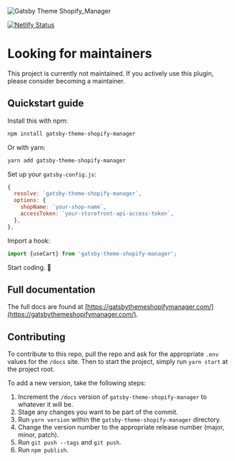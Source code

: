 ![Gatsby Theme Shopify_Manager](https://gatsbythemeshopifymanager.com/social-header.png)

[![Netlify Status](https://api.netlify.com/api/v1/badges/a69b3855-3f3c-437f-bd8e-90567d58106a/deploy-status)](https://app.netlify.com/sites/gatsby-theme-shopify-manager/deploys)

# Looking for maintainers

This project is currently not maintained. If you actively use this plugin, please consider becoming a maintainer.

## Quickstart guide

Install this with npm:

```bash
npm install gatsby-theme-shopify-manager
```

Or with yarn:

```bash
yarn add gatsby-theme-shopify-manager
```

Set up your `gatsby-config.js`:

```javascript
{
  resolve: `gatsby-theme-shopify-manager`,
  options: {
    shopName: `your-shop-name`,
    accessToken: `your-storefront-api-access-token`,
  },
},
```

Import a hook:

```javascript
import {useCart} from 'gatsby-theme-shopify-manager';
```

Start coding. 🚀

## Full documentation

The full docs are found at [https://gatsbythemeshopifymanager.com/](https://gatsbythemeshopifymanager.com/).

## Contributing

To contribute to this repo, pull the repo and ask for the appropriate `.env` values for the `/docs` site. Then to start the project, simply run `yarn start` at the project root.

To add a new version, take the following steps:

1. Increment the `/docs` version of `gatsby-theme-shopify-manager` to whatever it will be.
2. Stage any changes you want to be part of the commit.
3. Run `yarn version` within the `gatsby-theme-shopify-manager` directory.
4. Change the version number to the appropriate release number (major, minor, patch).
5. Run `git push --tags` and `git push`.
6. Run `npm publish`.
